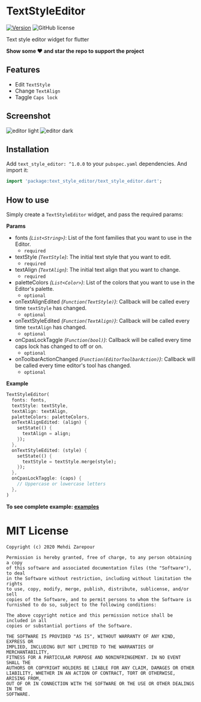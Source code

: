 # TextStyleEditor

[![Version](https://img.shields.io/pub/v/text_style_editor.svg)](https://pub.dev/packages/text_style_editor)
![GitHub license](https://img.shields.io/badge/license-MIT-blue.svg?style=flat)

Text style editor widget for flutter

**Show some ❤️ and star the repo to support the project**

## Features

- Edit `TextStyle`
- Change `TextAlign`
- Taggle `Caps lock`

## Screenshot

![editor light](https://user-images.githubusercontent.com/8446770/116907239-93193600-ac56-11eb-86b5-80eb5976a0ad.gif)
![editor dark](https://user-images.githubusercontent.com/8446770/116824956-0dd44980-aba2-11eb-8061-2ebe4cb8a7b2.gif)


## Installation

Add `text_style_editor: ^1.0.0` to your `pubspec.yaml` dependencies. And import it:

```dart
import 'package:text_style_editor/text_style_editor.dart';
```

## How to use

Simply create a `TextStyleEditor` widget, and pass the required params:

**Params**

- fonts *(`List<String>`)*: List of the font families that you want to use in the Editor.
  + `required`
- textStyle *(`TextStyle`)*: The initial text style that you want to edit.
  + `required`
- textAlign *(`TextAlign`)*: The initial text align that you want to change.
  + `required`
- paletteColors *(`List<Color>`)*: List of the colors that you want to use in the Editor's palette.
  + `optional`
- onTextAlignEdited *(`Function(TextStyle)`)*: Callback will be called every time `textStyle` has changed.
  + `optional`
- onTextStyleEdited *(`Function(TextAlign)`)*: Callback will be called every time `textAlign` has changed.
  + `optional`
- onCpasLockTaggle *(`Function(bool)`)*: Callback will be called every time caps lock has changed to off or on.
  + `optional`
- onToolbarActionChanged *(`Function(EditorToolbarAction)`)*: Callback will be called every time editor's tool has changed.
  + `optional`


**Example**

```dart
TextStyleEditor(
  fonts: fonts,
  textStyle: textStyle,
  textAlign: textAlign,
  paletteColors: paletteColors,
  onTextAlignEdited: (align) {
    setState(() {
      textAlign = align;
    });
  },
  onTextStyleEdited: (style) {
    setState(() {
      textStyle = textStyle.merge(style);
    });
  },
  onCpasLockTaggle: (caps) {
    // Uppercase or lowercase letters
  },
)
```

**To see complete example: [examples](https://github.com/mehdizarepour/text_style_editor/blob/master/example/lib/main.dart)**

# MIT License

```
Copyright (c) 2020 Mehdi Zarepour

Permission is hereby granted, free of charge, to any person obtaining a copy
of this software and associated documentation files (the "Software"), to deal
in the Software without restriction, including without limitation the rights
to use, copy, modify, merge, publish, distribute, sublicense, and/or sell
copies of the Software, and to permit persons to whom the Software is
furnished to do so, subject to the following conditions:

The above copyright notice and this permission notice shall be included in all
copies or substantial portions of the Software.

THE SOFTWARE IS PROVIDED "AS IS", WITHOUT WARRANTY OF ANY KIND, EXPRESS OR
IMPLIED, INCLUDING BUT NOT LIMITED TO THE WARRANTIES OF MERCHANTABILITY,
FITNESS FOR A PARTICULAR PURPOSE AND NONINFRINGEMENT. IN NO EVENT SHALL THE
AUTHORS OR COPYRIGHT HOLDERS BE LIABLE FOR ANY CLAIM, DAMAGES OR OTHER
LIABILITY, WHETHER IN AN ACTION OF CONTRACT, TORT OR OTHERWISE, ARISING FROM,
OUT OF OR IN CONNECTION WITH THE SOFTWARE OR THE USE OR OTHER DEALINGS IN THE
SOFTWARE.
```
